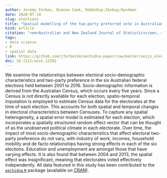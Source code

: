 ```yaml
---
author: Jeremy Forbes, Dianne Cook, Rob&nbsp;J&nbsp;Hyndman
date: 2020-07-14
slug: elections
title: "Spatial modelling of the two-party preferred vote in Australian federal elections: 2001-2016"
kind: article
citation: "<em>Australian and New Zealand Journal of Statistics</em>, <b>62</b>(2), 168-185"
tags:
- data science
- R
- spatial data
link: https://github.com/jforbes14/eechidna-paper/raw/master/anzjs_elections.pdf
doi: 10.1111/anzs.12292
---
```


We examine the relationships between electoral socio-demographic characteristics and two-party preference in the six Australian federal elections held between 2001 to 2016. Socio-demographic information is derived from the Australian Census, which occurs every five years. Since a Census is not directly available for each election, spatio-temporal imputation is employed to estimate Census data for the electorates at the time of each election. This accounts for both spatial and temporal changes in electoral characteristics between Censuses. To capture any spatial heterogeneity, a spatial error model is estimated for each election, which incorporates a spatially structured random effect vector that can be thought of as the unobserved political climate in each electorate. Over time, the impact of most socio-demographic characteristics that affect electoral two-party preference do not vary, with industry of work, incomes, household mobility and de facto relationships having strong effects in each of the six elections. Education and unemployment are amongst those that have varying effects. It is also found that between 2004 and 2013, the spatial effect was insignificant, meaning that electorates voted effectively independently. All data featured in this study has been contributed to the [`eechidna` `R`](https://github.com/ropenscilabs/eechidna) package (available on [CRAN](http://cran.r-project.org/package=eechidna)).